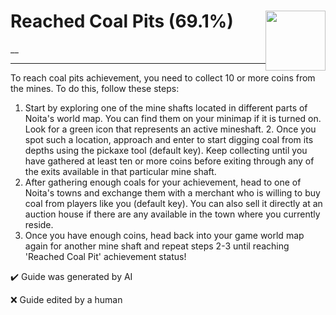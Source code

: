 # Reached Coal Pits (69.1%) <img style="float: right;" src="https://cdn.cloudflare.steamstatic.com/steamcommunity/public/images/apps/881100/758f9b900906a4dd07fc120aba01daf5e3851045.jpg" width="96" height="96">

__

---

To reach coal pits achievement, you need to collect 10 or more coins from the mines. To do this, follow these steps:
  1. Start by exploring one of the mine shafts located in different parts of Noita's world map. You can find them on your minimap if it is turned on. Look for a green icon that represents an active mineshaft. 2. Once you spot such a location, approach and enter to start digging coal from its depths using the pickaxe tool (default key). Keep collecting until you have gathered at least ten or more coins before exiting through any of the exits available in that particular mine shaft.
  3. After gathering enough coals for your achievement, head to one of Noita's towns and exchange them with a merchant who is willing to buy coal from players like you (default key). You can also sell it directly at an auction house if there are any available in the town where you currently reside.
  4. Once you have enough coins, head back into your game world map again for another mine shaft and repeat steps 2-3 until reaching 'Reached Coal Pit' achievement status!


:heavy_check_mark: Guide was generated by AI

:x: Guide edited by a human